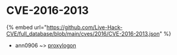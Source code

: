 # CVE-2016-2013
{% embed url="https://github.com/Live-Hack-CVE/full_database/blob/main/cves/2016/CVE-2016-2013.json" %}

* ann0906 ~> [proxylogon](https://www.alice-snow.ru/2016/database/cve-2016-2013/proxylogon-ann0906)